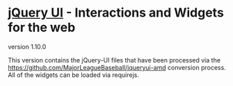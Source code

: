 [jQuery UI](http://jqueryui.com/) - Interactions and Widgets for the web
================================

version 1.10.0

This version contains the jQuery-UI files that have been processed via the https://github.com/MajorLeagueBaseball/jqueryui-amd
conversion process.  All of the widgets can be loaded via requirejs.

